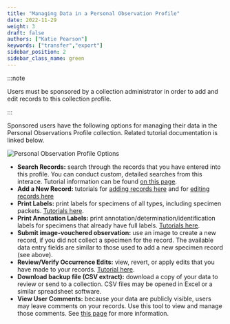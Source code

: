 ```yaml
---
title: "Managing Data in a Personal Observation Profile"
date: 2022-11-29
weight: 3
draft: false
authors: ["Katie Pearson"]
keywords: ["transfer","export"]
sidebar_position: 2
sidebar_class_name: green
---
```

:::note

Users must be sponsored by a collection administrator in order to add and edit records to this collection profile.

:::

Sponsored users have the following options for managing their data in the Personal Observations Profile collection. Related tutorial documentation is linked below.

![Personal Observation Profile Options](/img/persobsoptions.jpg)

* **Search Records:** search through the records that you have entered into this profile. You can conduct custom, detailed searches from this interace. Tutorial information can be found [on this page](/docs/Editor_Guide/Editing_Searching_Records).
* **Add a New Record:** tutorials for [adding records here](/docs/Editor_Guide/Adding_Records/adding_full_records) and for [editing records here](/docs/Editor_Guide/Editing_Searching_Records)
* **Print Labels:** print labels for specimens of all types, including specimen packets. [Tutorials here](/docs/Editor_Guide/Label_Customization/).
* **Print Annotation Labels:** print annotation/determination/identification labels for specimens that already have full labels. [Tutorials here](/docs/Editor_Guide/Label_Customization/annotation_label_printing).
* **Submit image-vouchered observation:** use an image to create a new record, if you did not collect a specimen for the record. The available data entry fields are similar to those used to add a new specimen record (see above).
* **Review/Verify Occurrence Edits:** view, revert, or apply edits that you have made to your records. [Tutorial here](/docs/Collection_Manager_Guide/reviewing_edits).
* **Download backup file (CSV extract):** download a copy of your data to review or send to a collection. CSV files may be opened in Excel or a similar spreadsheet software.
* **View User Comments:** because your data are publicly visible, users may leave comments on your records. Use this tool to view and manage those comments. See [this page](/docs/Collection_Manager_Guide/Comments_Feedback/public_comments) for more information.
